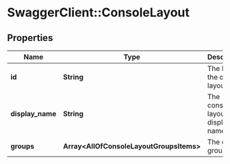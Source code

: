 # SwaggerClient::ConsoleLayout

## Properties
Name | Type | Description | Notes
------------ | ------------- | ------------- | -------------
**id** | **String** | The ID of the console layout. | [optional] 
**display_name** | **String** | The console layout displayed name. | [optional] 
**groups** | **Array&lt;AllOfConsoleLayoutGroupsItems&gt;** | The card group list. | [optional] 

